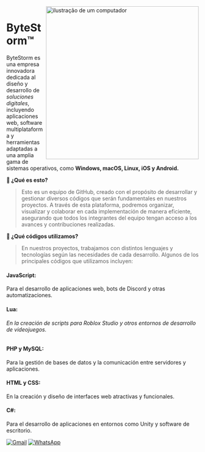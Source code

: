 <img src="https://raw.githubusercontent.com/MicaelliMedeiros/micaellimedeiros/master/image/computer-illustration.png" alt="ilustração de um computador" min-width="400px" max-width="400px" width="400px" align="right">

# ByteStorm™

<p align="left"> 
 ByteStorm es una empresa innovadora dedicada al diseño y desarrollo de <i>soluciones digitales</i>, incluyendo aplicaciones web, software multiplataforma y herramientas adaptadas a una amplia gama de sistemas operativos, como <strong>Windows, macOS, Linux, iOS y Android.</strong>
</p>

<p align="left">
  <strong>🦄 ¿Qué es esto?</strong>

> Esto es un equipo de GitHub, creado con el propósito de desarrollar y gestionar diversos códigos que serán fundamentales en nuestros proyectos. A través de esta plataforma, podremos organizar, visualizar y colaborar en cada implementación de manera eficiente, asegurando que todos los integrantes del equipo tengan acceso a los avances y contribuciones realizadas.
</p>

<p align="left">
  <strong>💼 ¿Qué códigos utilizamos?</strong>

> En nuestros proyectos, trabajamos con distintos lenguajes y tecnologías según las necesidades de cada desarrollo. Algunos de los principales códigos que utilizamos incluyen:

#### JavaScript:
Para el desarrollo de aplicaciones web, bots de Discord y otras automatizaciones.

#### Lua:
###### En la creación de scripts para Roblox Studio y otros entornos de desarrollo de videojuegos.

#### PHP y MySQL:
Para la gestión de bases de datos y la comunicación entre servidores y aplicaciones.

#### HTML y CSS:
En la creación y diseño de interfaces web atractivas y funcionales.

#### C#:
Para el desarrollo de aplicaciones en entornos como Unity y software de escritorio.
</p>

<p align="left">
  <a href="mailto:info@byte-storm.xyz" title="Gmail">
  <img src="https://img.shields.io/badge/-Gmail-FF0000?style=flat-square&labelColor=FF0000&logo=gmail&logoColor=white&link=LINK-DO-SEU-GMAIL" alt="Gmail"/></a>
  <a href="mailto:info@byte-storm.xyz" title="WhatsApp">
  <img src="https://img.shields.io/badge/-WhatsApp-25d366?style=flat-square&labelColor=25d366&logo=whatsapp&logoColor=white&link=API-DO-SEU-WHATSAPP" alt="WhatsApp"/></a>
</p>